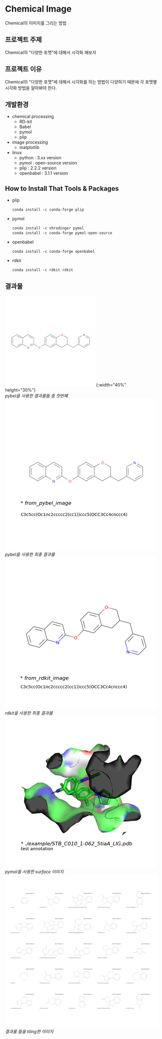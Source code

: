 # Chemical Image
Chemical의 이미지를 그리는 방법

## 프로젝트 주제
Chemical의 "다양한 포맷"에 대해서 시각화 해보자

## 프로젝트 이유
Chemical의 "다양한 포맷"에 대해서 시각화를 하는 방법이 다양하기 때문에 각 포맷별 시각화 방법을 알아봐야 한다.

## 개발환경
* chemical processing
    * RD-kit
    * Babel
    * pymol
    * plip
* image processing    
    * matplotlib
* linux
    * python : 3.xx version
    * pymol : open-source version
    * plip : 2.2.2 version
    * openbabel : 3.1.1 version
    
## How to Install That Tools & Packages
* plip
  
  ```linux
  conda install -c conda-forge plip
  ```
* pymol
    ```linux
  conda install -c shrodinger pymol
  conda install -c conda-forge pymol-open-source
    ```
* openbabel
    ```linux
  conda install -c conda-forge openbabel
  ```
 * rdkit
   ```linux
   conda install -c rdkit rdkit
   ```

## 결과물   
![](./bins/images/from_pybel_image.raw.png){:width="40%" height="30%"}   
*pybel을 사용한 결과물들 중 첫번째*   
![](./bins/images/from_pybel_image.png)   
*pybel을 사용한 최종 결과물*   
![](./bins/images/from_rdkit_image.png)   
*rdkit을 사용한 최종 결과물*    
![](./bins/images/test_surface.annot.png)   
*pymol을 사용한 surface 이미지*   
![](./bins/images/001_test.tiled.png)   
*결과물 들을 tiling한 이미지*   

